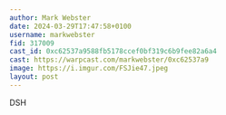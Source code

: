 ```yaml
---
author: Mark Webster
date: 2024-03-29T17:47:58+0100
username: markwebster
fid: 317009
cast_id: 0xc62537a9588fb5178ccef0bf319c6b9fee82a6a4
cast: https://warpcast.com/markwebster/0xc62537a9
image: https://i.imgur.com/FSJie47.jpeg
layout: post
---
```

DSH  

<img src='https://i.imgur.com/FSJie47.jpeg' alt='' referrerpolicy='no-referrer'/>